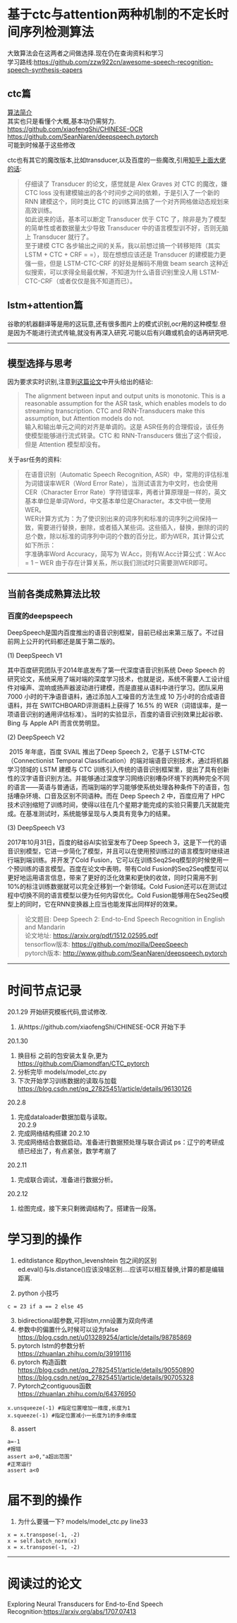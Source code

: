 # 基于ctc与attention两种机制的不定长时间序列检测算法
大致算法会在这两者之间做选择.现在仍在查询资料和学习  
学习路线:https://github.com/zzw922cn/awesome-speech-recognition-speech-synthesis-papers
## ctc篇
[算法简介](http://xiaofengshi.com/2019/02/14/CTC%E7%AE%97%E6%B3%95%E5%8E%9F%E7%90%86/)  
其实也只是看懂个大概,基本功仍需努力.  
https://github.com/xiaofengShi/CHINESE-OCR
https://github.com/SeanNaren/deepspeech.pytorch  
可能到时候基于这些修改  


ctc也有其它的魔改版本,比如transducer,以及百度的一些魔改,引用[知乎上面大佬的话](https://www.zhihu.com/question/279927514):
>仔细读了 Transducer 的论文，感觉就是 Alex Graves 对 CTC 的魔改，嫌 CTC loss 没有建模输出的各个时间步之间的依赖，于是引入了一个新的 RNN 建模这个，同时类比 CTC 的训练算法搞了一个对齐网格做动态规划来高效训练。  
如此说来的话，基本可以断定 Transducer 优于 CTC 了，除非是为了模型的简单性或者数据量太少导致 Transducer 中的语言模型训不好，否则无脑上 Transducer 就行了。  
至于建模 CTC 各步输出之间的关系，我以前想过搞一个转移矩阵（其实 LSTM + CTC + CRF = =），现在想想应该还是 Transducer 的建模能力更强一些，但是 LSTM-CTC-CRF 的好处是解码不用做 beam search 这种近似搜索，可以求得全局最优解，不知道为什么语音识别里没人用 LSTM-CTC-CRF（或者仅仅是我不知道而已）。

## lstm+attention篇  
谷歌的机器翻译等是用的这玩意,还有很多图片上的模式识别,ocr用的这种模型.但是因为不能进行流式传输,就没有再深入研究.可能以后有兴趣或机会的话再研究吧.


------
## 模型选择与思考
因为要求实时识别,注意到[这篇论文](https://arxiv.org/pdf/1707.07413.pdf)中开头给出的结论:
> The alignment between input and output units is monotonic. This is a reasonable assumption for the ASR
task, which enables models to do streaming transcription. CTC and RNN-Transducers make this assumption, but Attention models do not.  
输入和输出单元之间的对齐是单调的。这是 ASR任务的合理假设，该任务使模型能够进行流式转录。CTC 和 RNN-Transducers 做出了这个假设，但是 Attention 模型却没有。  

关于asr任务的资料:
>在语音识别（Automatic Speech Recognition, ASR）中，常用的评估标准为词错误率WER（Word Error Rate），当测试语言为中文时，也会使用CER（Character Error Rate）字符错误率，两者计算原理是一样的，英文基本单位是单词Word，中文基本单位是Character。本文中统一使用WER。  
WER计算方式为：为了使识别出来的词序列和标准的词序列之间保持一致，需要进行替换，删除，或者插入某些词。这些插入，替换，删除的词的总个数，除以标准的词序列中词的个数的百分比，即为WER，其计算公式如下所示：  
字准确率Word Accuracy，简写为 W.Acc，则有W.Acc计算公式：W.Acc = 1 – WER 
由于存在计算关系，所以我们测试时只需要测WER即可。


------
## 当前各类成熟算法比较

### 百度的deepspeech
DeepSpeech是国内百度推出的语音识别框架，目前已经出来第三版了。不过目前网上公开的代码都还是属于第二版的。

(1) DeepSpeech V1

其中百度研究团队于2014年底发布了第一代深度语音识别系统 Deep Speech 的研究论文，系统采用了端对端的深度学习技术，也就是说，系统不需要人工设计组件对噪声、混响或扬声器波动进行建模，而是直接从语料中进行学习。团队采用 7000 小时的干净语音语料，通过添加人工噪音的方法生成 10 万小时的合成语音语料，并在 SWITCHBOARD评测语料上获得了 16.5% 的 WER（词错误率，是一项语音识别的通用评估标准）。当时的实验显示，百度的语音识别效果比起谷歌、Bing 与 Apple API 而言优势明显。

(2) DeepSpeech V2

 2015 年年底，百度 SVAIL 推出了Deep Speech 2，它基于 LSTM-CTC （Connectionist Temporal Classification）的端对端语音识别技术，通过将机器学习领域的 LSTM 建模与 CTC 训练引入传统的语音识别框架里，提出了具有创新性的汉字语音识别方法。并能够通过深度学习网络识别嘈杂环境下的两种完全不同的语言——英语与普通话，而端到端的学习能够使系统处理各种条件下的语音，包括嘈杂环境、口音及区别不同语种。而在 Deep Speech 2 中，百度应用了 HPC 技术识别缩短了训练时间，使得以往在几个星期才能完成的实验只需要几天就能完成。在基准测试时，系统能够呈现与人类具有竞争力的结果。

(3) DeepSpeech V3

2017年10月31日，百度的硅谷AI实验室发布了Deep Speech 3，这是下一代的语音识别模型，它进一步简化了模型，并且可以在使用预训练过的语言模型时继续进行端到端训练。并开发了Cold Fusion，它可以在训练Seq2Seq模型的时候使用一个预训练的语言模型。百度在论文中表明，带有Cold Fusion的Seq2Seq模型可以更好地运用语言信息，带来了更好的泛化效果和更快的收敛，同时只需用不到10%的标注训练数据就可以完全迁移到一个新领域。Cold Fusion还可以在测试过程中切换不同的语言模型以便为任何内容优化。Cold Fusion能够用在Seq2Seq模型上的同时，它在RNN变换器上应当也能发挥出同样好的效果。

>论文题目: Deep Speech 2: End-to-End Speech Recognition in English and Mandarin  
>论文地址: https://arxiv.org/pdf/1512.02595.pdf  
>tensorflow版本: https://github.com/mozilla/DeepSpeech  
>pytorch版本: http://www.github.com/SeanNaren/deepspeech.pytorch

---
# 时间节点记录
20.1.29 开始研究模板代码,尝试修改.  
1. 从https://github.com/xiaofengShi/CHINESE-OCR 开始下手  

20.1.30 
1. 换目标 之前的包安装太复杂,更为  
https://github.com/Diamondfan/CTC_pytorch  
2. 分析完毕 models/model_ctc.py 
3. 下次开始学习训练数据的读取与加载  
https://blog.csdn.net/qq_27825451/article/details/96130126

20.2.8  
1. 完成dataloader数据加载与读取。  
20.2.9  
1. 完成网络结构搭建
20.2.10
1. 完成网络结合数据启动。准备进行数据预处理与联合调试
ps：辽宁的考研成绩已经出了，有点紧张，数学考崩了

20.2.11
1. 完成联合调试，准备进行数据分析。 

20.2.12
1. 绘图完成，接下来只剩微调结构了。搭建告一段落。

# 学习到的操作
1. editdistance 和python_levenshtein 包之间的区别  
ed.eval()与ls.distance()应该没啥区别....应该可以相互替换,计算的都是编辑距离.  
 
2. python 小技巧  
```
c = 23 if a == 2 else 45
```  

3. bidirectional超参数,可将lstm,rnn设置为双向传递
4. 参数中的偏置什么时候可以设为false  
https://blog.csdn.net/u013289254/article/details/98785869
5. pytorch lstm的参数分析  
https://zhuanlan.zhihu.com/p/39191116
6. pytorch 构造函数  
https://blog.csdn.net/qq_27825451/article/details/90550890  
https://blog.csdn.net/qq_27825451/article/details/90705328  
7. Pytorch之contiguous函数  
https://zhuanlan.zhihu.com/p/64376950  

```
x.unsqueeze(-1) #指定位置增加一维度,长度为1
x.squeeze(-1) #指定位置减小一长度为1的多余维度
```  
8. assert 
```
a=-1
#报错
assert a>0,"a超出范围"
#正常运行
assert a<0
```

# 届不到的操作
1. 为什么要骚一下?  models/model_ctc.py line33
```
x = x.transpose(-1, -2)
x = self.batch_norm(x)
x = x.transpose(-1, -2)
```
---
# 阅读过的论文
Exploring Neural Transducers for End-to-End Speech Recognition:https://arxiv.org/abs/1707.07413